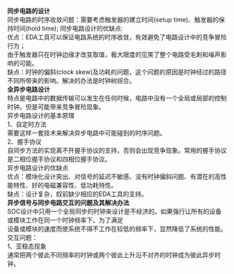 **同步电路的设计**   
同步电路的时序收敛问题：需要考虑触发器的建立时间(setup time)、触发器的保持时间(hold time);
同步电路设计的优缺点:   
优点：EDA工具可以保证电路系统的时序收敛，有效避免了电路设计中的竞争冒险行为；    
由于触发器只在时钟边缘才改变取值，极大限度的见笑了整个电路受毛刺和噪声影响的可能。   
缺点：时钟的偏斜(clock skew)及功耗的问题，这个问题的原因是时钟经过的路径不同所带来的影响。解决的办法是时钟树综合。   
**全异步电路设计**   
特点是电路中的数据传输可以发生在任何时候，电路中没有一个全局或局部的控制时钟。但是可能带来竞争冒险现象。    
异步电路设计的基本原理   
1、自定时方法   
需要这样一套技术来解决异步电路中可能碰到的时序问题。    
2、握手协议    
自同步方法的实现离不开握手协议的支持，否则会出现竞争现象。常用的握手协议是二相位握手协议和四相位握手协议。   
异步电路设计的优缺点    
优点：模块化设计突出、对信号的延迟不敏感、没有时钟偏斜问题、有潜在的高性能特性、好的电磁兼容性、低功耗特性。    
缺点：设计复杂，奴前缺少相应的EDA工具的支持。    
**异步信号与同步电路交互的问题及其解决办法**    
SOC设计中只用一个全局同步的时钟来设计是不经济的。如果强行让所有的设备或模块工作在同一个时钟频率下，为了满足   
设备或模块的速度而使系统不得不工作在较低的频率下，显然降低了系统的性能。    
交互问题：   
1、亚稳态现象   
通常把两个彼此不同频率的时钟或两个彼此上升沿不对齐的时钟成为彼此异步时钟。

